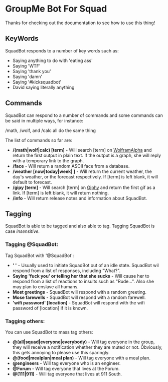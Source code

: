 # GroupMe Bot For Squad

Thanks for checking out the documentation to see how to use this thing!

## KeyWords

SquadBot responds to a number of key words such as:

  * Saying anything to do with 'eating ass'
  * Saying 'WTF'
  * Saying 'thank you'
  * Saying 'damn'
  * Saying '#kicksquadbot'
  * David saying literally anything

## Commands

SquadBot can respond to a number of commands and some commands can be said in multiple ways, for instance:

  /math, /wolf, and /calc all do the same thing

The list of commands so far are:

  * __/(math|wolf|calc) [term]__ - Will search [term] on [WolframAlpha](wolframalpha.com) and return the first output in plain text. If the output is a graph, she will reply with a temporary link to the graph.
  * __/face__ - Will return a random ASCII face from a database.
  * __/weather [now|today|week|   ]__ - Will return the current weather, the day's weather, or the forecast respectively. If [term] is left blank, it will default to forecast.
  * __/gipy [term]__ - Will search [term] on [Giphy](http://giphy.com/) and return the first gif as a link. If [term] is left blank, it will return nothing.
  * __/info__ - Will return release notes and information about SquadBot.

## Tagging

SquadBot is able to be tagged and also able to tag. Tagging SquadBot is case _insensitive_.

### Tagging @SquadBot:

Tag SquadBot with '@SquadBot':

  * __'  '__ - Usually used to initiate SquadBot out of an idle state. SquadBot wil respond from a list of responses, including "What?".
  * __Saying 'fuck you' or telling her that she sucks__ - Will cause her to respond from a list of reactions to insults such as "Rude...". Also she may plan to enslave all humans.
  * __Most greetings__ - SquadBot will respond with a random greeting.
  * __Mose farewells__ - SquadBot will respond with a random farewell.
  * __'wifi password' [location]__ - SquadBot will respond with the wifi password of [location] if it is known.

### Tagging others:

You can use SquadBot to mass tag others:

  * __@(all|squad|everyone|everybody)__ - Will tag everyone in the group, they will receive a notification whether they are muted or not. Obviously, this gets annoying to please use this sparingly.
  * __@(food|mealplan|meal plan)__ - Will tag everyone with a meal plan.
  * __@engineers__ - Will tag everyone who is an engineer.
  * __@Forum__ - Will tag everyone that lives at the Forum.
  * __@(111|911)__ - Will tag everyone that lives at 911 South.
